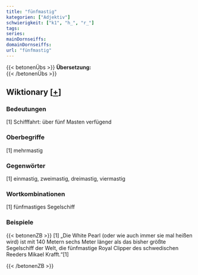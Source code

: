 ```yaml
---
title: "fünfmastig"
kategorien: ["Adjektiv"]
schwierigkeit: ["k1", "h_", "r_"]
tags:
series:
mainDornseiffs:
domainDornseiffs:
url: "fünfmastig"
---
```


{{< betonenÜbs >}}
**Übersetzung:**  
{{< /betonenÜbs >}}

## Wiktionary [[+](https://de.wiktionary.org/wiki/fünfmastig)]

### Bedeutungen
[1] Schifffahrt: über fünf Masten verfügend  

### Oberbegriffe
[1] mehrmastig  

### Gegenwörter
[1] einmastig, zweimastig, dreimastig, viermastig  

### Wortkombinationen
[1] fünfmastiges Segelschiff  

### Beispiele
{{< betonenZB >}}
[1] „Die White Pearl (oder wie auch immer sie mal heißen wird) ist mit 140 Metern sechs Meter länger als das bisher größte Segelschiff der Welt, die fünfmastige Royal Clipper des schwedischen Reeders Mikael Krafft.“[1]  

{{< /betonenZB >}}

